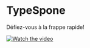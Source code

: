 # TypeSpone
Défiez-vous à la frappe rapide!

[![Watch the video](https://img.youtube.com/vi/82Dzd411SJU/maxresdefault.jpg)](https://www.youtube.com/watch?v=82Dzd411SJU)
